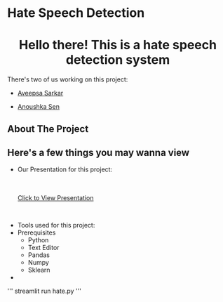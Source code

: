 

# Hate Speech Detection 
<h1 align="center">Hello there! This is a hate speech detection system </h1>

<p> There's two of us working on this project: 

- [Aveepsa Sarkar](https://github.com/LostCatinLostCity)

- [Anoushka Sen](https://github.com/senanoushka)
</p>

<!-- ABOUT THE PROJECT -->
## About The Project

## Here's a few things you may wanna view
- Our Presentation for this project:

    <br />
    <br />
    <a href="url here"> Click to View Presentation</a>
  

<br>

- Tools used for this project:
- Prerequisites
  * Python 
  * Text Editor
  * Pandas 
  * Numpy
  * Sklearn
- 
'''
    streamlit run hate.py
'''

    
  
